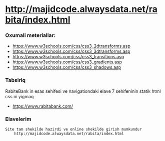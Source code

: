 # http://majidcode.alwaysdata.net/rabita/index.html

### Oxumali meteriallar:

- https://www.w3schools.com/css/css3_2dtransforms.asp
- https://www.w3schools.com/css/css3_3dtransforms.asp
- https://www.w3schools.com/css/css3_transitions.asp
- https://www.w3schools.com/css/css3_gradients.asp
- https://www.w3schools.com/css/css3_shadows.asp

### Tabsiriq

RabiteBank in esas sehifesi ve navigationdaki elave 7 sehifeninin statik html css ni yigmaq

- https://www.rabitabank.com/

### Elavelerim
    Site tam shekilde hazirdi ve online shekilde girish mumkundur
        http://majidcode.alwaysdata.net/rabita/index.html
